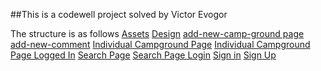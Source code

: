 

##This is a codewell project solved by Victor Evogor

The structure is as follows
[Assets](Assets)
[Design](Design)
[add-new-camp-ground page](add-new-camp-ground.html)
[add-new-comment](add-new-comment.html)
[Individual Campground Page](individual-campground-page.html)
[Individual Campground Page Logged In](individual-campground-page%20logged%20In.html)
[Search Page](search%20page-not-log%20in.html)
[Search Page Login](search%20page.html)
[Sign in](sign-in-page.html)
[Sign Up](sign-up.html)
